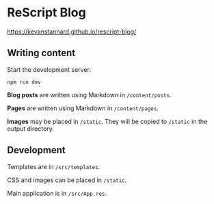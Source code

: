 # ReScript Blog

https://kevanstannard.github.io/rescript-blog/

## Writing content

Start the development server:

```
npm run dev
```

**Blog posts** are written using Markdown in `/content/posts`.

**Pages** are written using Markdown in `/content/pages`.

**Images** may be placed in `/static`. They will be copied to `/static` in the output directory.

## Development

Templates are in `/src/templates`.

CSS and images can be placed in `/static`.

Main application is in `/src/App.res`.
